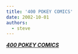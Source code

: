 ```yaml
---
title: '400 POKEY COMICS'
date: 2002-10-01
authors:
  - steve
---
```


[_**400 POKEY COMICS**_](http://yellow5.com/pokey/)
